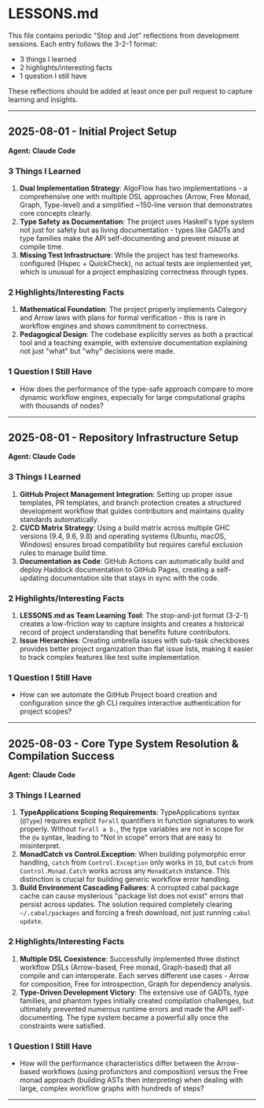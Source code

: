 # LESSONS.md

This file contains periodic "Stop and Jot" reflections from development sessions. Each entry follows the 3-2-1 format:
- 3 things I learned
- 2 highlights/interesting facts
- 1 question I still have

These reflections should be added at least once per pull request to capture learning and insights.

---

## 2025-08-01 - Initial Project Setup
**Agent: Claude Code**

### 3 Things I Learned
1. **Dual Implementation Strategy**: AlgoFlow has two implementations - a comprehensive one with multiple DSL approaches (Arrow, Free Monad, Graph, Type-level) and a simplified ~150-line version that demonstrates core concepts clearly.
2. **Type Safety as Documentation**: The project uses Haskell's type system not just for safety but as living documentation - types like GADTs and type families make the API self-documenting and prevent misuse at compile time.
3. **Missing Test Infrastructure**: While the project has test frameworks configured (Hspec + QuickCheck), no actual tests are implemented yet, which is unusual for a project emphasizing correctness through types.

### 2 Highlights/Interesting Facts
1. **Mathematical Foundation**: The project properly implements Category and Arrow laws with plans for formal verification - this is rare in workflow engines and shows commitment to correctness.
2. **Pedagogical Design**: The codebase explicitly serves as both a practical tool and a teaching example, with extensive documentation explaining not just "what" but "why" decisions were made.

### 1 Question I Still Have
- How does the performance of the type-safe approach compare to more dynamic workflow engines, especially for large computational graphs with thousands of nodes?

---

## 2025-08-01 - Repository Infrastructure Setup
**Agent: Claude Code**

### 3 Things I Learned
1. **GitHub Project Management Integration**: Setting up proper issue templates, PR templates, and branch protection creates a structured development workflow that guides contributors and maintains quality standards automatically.
2. **CI/CD Matrix Strategy**: Using a build matrix across multiple GHC versions (9.4, 9.6, 9.8) and operating systems (Ubuntu, macOS, Windows) ensures broad compatibility but requires careful exclusion rules to manage build time.
3. **Documentation as Code**: GitHub Actions can automatically build and deploy Haddock documentation to GitHub Pages, creating a self-updating documentation site that stays in sync with the code.

### 2 Highlights/Interesting Facts
1. **LESSONS.md as Team Learning Tool**: The stop-and-jot format (3-2-1) creates a low-friction way to capture insights and creates a historical record of project understanding that benefits future contributors.
2. **Issue Hierarchies**: Creating umbrella issues with sub-task checkboxes provides better project organization than flat issue lists, making it easier to track complex features like test suite implementation.

### 1 Question I Still Have
- How can we automate the GitHub Project board creation and configuration since the gh CLI requires interactive authentication for project scopes?

---

## 2025-08-03 - Core Type System Resolution & Compilation Success
**Agent: Claude Code**

### 3 Things I Learned
1. **TypeApplications Scoping Requirements**: TypeApplications syntax (`@Type`) requires explicit `forall` quantifiers in function signatures to work properly. Without `forall a b.`, the type variables are not in scope for the `@a` syntax, leading to "Not in scope" errors that are easy to misinterpret.
2. **MonadCatch vs Control.Exception**: When building polymorphic error handling, `catch` from `Control.Exception` only works in `IO`, but `catch` from `Control.Monad.Catch` works across any `MonadCatch` instance. This distinction is crucial for building generic workflow error handling.
3. **Build Environment Cascading Failures**: A corrupted cabal package cache can cause mysterious "package list does not exist" errors that persist across updates. The solution required completely clearing `~/.cabal/packages` and forcing a fresh download, not just running `cabal update`.

### 2 Highlights/Interesting Facts
1. **Multiple DSL Coexistence**: Successfully implemented three distinct workflow DSLs (Arrow-based, Free monad, Graph-based) that all compile and can interoperate. Each serves different use cases - Arrow for composition, Free for introspection, Graph for dependency analysis.
2. **Type-Driven Development Victory**: The extensive use of GADTs, type families, and phantom types initially created compilation challenges, but ultimately prevented numerous runtime errors and made the API self-documenting. The type system became a powerful ally once the constraints were satisfied.

### 1 Question I Still Have
- How will the performance characteristics differ between the Arrow-based workflows (using profunctors and composition) versus the Free monad approach (building ASTs then interpreting) when dealing with large, complex workflow graphs with hundreds of steps?

---

<!-- Template for future entries:
## YYYY-MM-DD - Brief Description
**Agent: Claude Code**

### 3 Things I Learned
1. 
2. 
3. 

### 2 Highlights/Interesting Facts
1. 
2. 

### 1 Question I Still Have
- 
-->